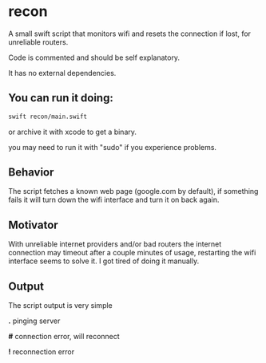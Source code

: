 # recon

A small swift script that monitors wifi and resets the connection if lost, for unreliable routers.

Code is commented and should be self explanatory.

It has no external dependencies.

## You can run it doing:

```bash
swift recon/main.swift
```

or archive it with xcode to get a binary.

you may need to run it with "sudo" if you experience problems.

## Behavior

The script fetches a known web page (google.com by default), if something fails it will turn down the wifi interface and turn it on back again.

## Motivator

With unreliable internet providers and/or bad routers the internet connection may timeout after a couple minutes of usage, restarting the wifi interface seems to solve it. I got tired of doing it manually.

## Output

The script output is very simple

**.** pinging server

**\#** connection error, will reconnect

**!** reconnection error




